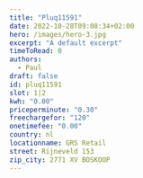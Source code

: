 ```yaml
---
title: "Pluq11591"
date: 2022-10-28T09:08:34+02:00
hero: /images/hero-3.jpg
excerpt: "A default excerpt"
timeToRead: 0
authors:
  - Paul
draft: false
id: pluq11591
slot: 1|2
kwh: "0.00"
priceperminute: "0.30"
freechargefor: "120"
onetimefee: "0.00"
country: nl
locationname: GRS Retail
street: Rijneveld 153
zip_city: 2771 XV BOSKOOP
---
```

